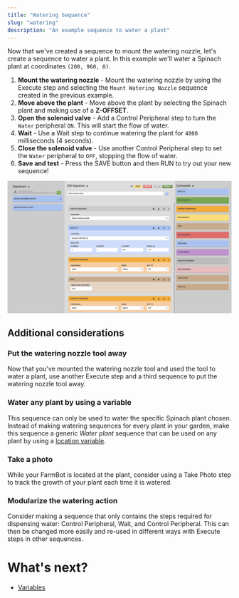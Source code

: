 ```yaml
---
title: "Watering Sequence"
slug: "watering"
description: "An example sequence to water a plant"
---
```


Now that we've created a sequence to mount the watering nozzle, let's create a sequence to water a plant. In this example we'll water a Spinach plant at coordinates `(200, 960, 0)`.

1. **Mount the watering nozzle** - Mount the watering nozzle by using the <span class="fb-step fb-execute">Execute</span> step and selecting the `Mount Watering Nozzle` sequence created in the previous example.
2. **Move above the plant** - <span class="fb-step fb-move">Move</span> above the plant by selecting the Spinach plant and making use of a **Z-OFFSET**.
3. **Open the solenoid valve** - Add a <span class="fb-step fb-write-pin">Control Peripheral</span> step to turn the `Water` peripheral `ON`. This will start the flow of water.
4. **Wait** - Use a <span class="fb-step fb-wait">Wait</span> step to continue watering the plant for `4000` milliseconds (4 seconds).
5. **Close the solenoid valve** - Use another <span class="fb-step fb-write-pin">Control Peripheral</span> step to set the `Water` peripheral to `OFF`, stopping the flow of water.
6. **Save and test** - Press the <span class="fb-button fb-green">SAVE</span> button and then <span class="fb-button fb-orange">RUN</span> to try out your new sequence!

![water plant sequence](_images/water_plant_sequence.png)

## Additional considerations

### Put the watering nozzle tool away

Now that you've mounted the watering nozzle tool and used the tool to water a plant, use another <span class="fb-step fb-execute">Execute</span> step and a third sequence to put the watering nozzle tool away.

### Water any plant by using a variable

This sequence can only be used to water the specific Spinach plant chosen. Instead of making watering sequences for every plant in your garden, make this sequence a generic _Water plant_ sequence that can be used on any plant by using a [location variable](../variables.md).

### Take a photo

While your FarmBot is located at the plant, consider using a <span class="fb-step fb-take-photo">Take Photo</span> step to track the growth of your plant each time it is watered.

### Modularize the watering action

Consider making a sequence that only contains the steps required for dispensing water: <span class="fb-step fb-write-pin">Control Peripheral</span>, <span class="fb-step fb-wait">Wait</span>, and <span class="fb-step fb-write-pin">Control Peripheral</span>. This can then be changed more easily and re-used in different ways with <span class="fb-step fb-execute">Execute</span> steps in other sequences.

# What's next?

 * [Variables](../variables.md)
